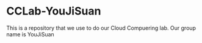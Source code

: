 # CCLab-YouJiSuan
This is a repository that we use to do our Cloud Compuering lab. Our group name is YouJiSuan

